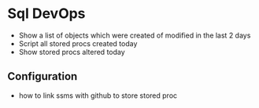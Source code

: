 # Sql DevOps

* Show a list of objects which were created of modified in the last 2 days
* Script all stored procs created today
* Show stored procs altered today

## Configuration
* how to link ssms with github to store stored proc
